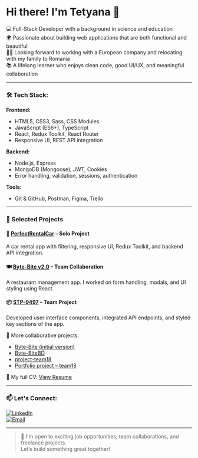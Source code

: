 # Hi there! I'm Tetyana 👋

💻 Full-Stack Developer with a background in science and education  
🌍 Passionate about building web applications that are both functional and beautiful  
👨‍👦 Looking forward to working with a European company and relocating with my family to Romania  
📚 A lifelong learner who enjoys clean code, good UI/UX, and meaningful collaboration  

---

### 🛠 Tech Stack:

**Frontend:**  
- HTML5, CSS3, Sass, CSS Modules  
- JavaScript (ES6+), TypeScript  
- React, Redux Toolkit, React Router  
- Responsive UI, REST API integration  

**Backend:**  
- Node.js, Express  
- MongoDB (Mongoose), JWT, Cookies  
- Error handling, validation, sessions, authentication  

**Tools:**  
- Git & GitHub, Postman, Figma, Trello

---

### 🚀 Selected Projects

#### 🚗 [PerfectRentalCar](https://github.com/TattiS/PerfectRentalCar) – Solo Project  
A car rental app with filtering, responsive UI, Redux Toolkit, and backend API integration.

#### 🍽️ [Byte-Bite v2.0](https://github.com/Woolfson-Julia/Byte-Bite-v2.0) – Team Collaboration  
A restaurant management app. I worked on form handling, modals, and UI styling using React.

#### 📦 [STP-9497](https://github.com/Woolfson-Julia/STP-9497) – Team Project  
Developed user interface components, integrated API endpoints, and styled key sections of the app.

📁 More collaborative projects:
- [Byte-Bite (initial version)](https://github.com/Woolfson-Julia/Byte-Bite)  
- [Byte-BiteBD](https://github.com/Woolfson-Julia/Byte-BiteBD)  
- [project-team18](https://github.com/Woolfson-Julia/project-team18)  
- [Portfolio project – team18](https://github.com/Kateryna-4yka/portfolio-project_js_team18)

📄 My full CV: [View Resume](https://drive.google.com/file/d/1JLCsQuh8eQFQ98a0lq8ovAxAY08GzXGk/view?usp=sharing)

---

### 📫 Let's Connect:

[![LinkedIn](https://img.shields.io/badge/LinkedIn-blue?logo=linkedin)](https://www.linkedin.com/in/tetyana-solyanyk)  
[![Email](https://img.shields.io/badge/Gmail-red?logo=gmail)](mailto:tanyas81@gmail.com)

---

> 🔎 I'm open to exciting job opportunities, team collaborations, and freelance projects.  
> Let’s build something great together!
